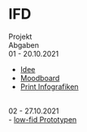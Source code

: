 # IFD
Projekt
<br>
Abgaben
<br>
01 - 20.10.2021
-  <a href="https://github.com/carolinbng/IFD/blob/main/01%23Aufgabe/Idee.pdf">Idee</a>
-   <a href="https://github.com/carolinbng/IFD/blob/main/01%23Aufgabe/Moodboard.pdf">Moodboard</a>
-  <a href="https://github.com/carolinbng/IFD/blob/main/01%23Aufgabe/Infografiken_Zeit.pdf">Print Infografiken</a>
<br>
02 - 27.10.2021
<br>
-  <a href="https://github.com/carolinbng/IFD/blob/main/Abgabe/Fahrrad_Infografik_Skizzen.pdf">low-fid Prototypen</a>